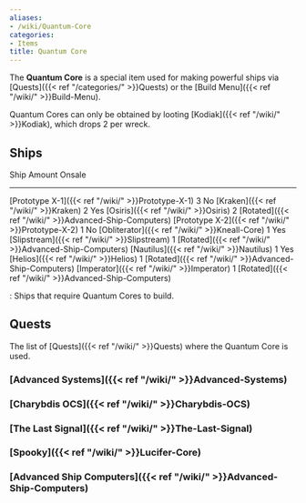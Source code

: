 ```yaml
---
aliases:
- /wiki/Quantum-Core
categories:
- Items
title: Quantum Core
---
```


The **Quantum Core** is a special item used for making powerful ships via [Quests]({{< ref "/categories/" >}}Quests) or the [Build Menu]({{< ref "/wiki/" >}}Build-Menu).

Quantum Cores can only be obtained by looting [Kodiak]({{< ref "/wiki/" >}}Kodiak), which drops 2 per wreck.

## Ships

Ship Amount Onsale

---

[Prototype X-1]({{< ref "/wiki/" >}}Prototype-X-1) 3 No [Kraken]({{< ref "/wiki/" >}}Kraken) 2 Yes [Osiris]({{< ref "/wiki/" >}}Osiris) 2 [Rotated]({{< ref "/wiki/" >}}Advanced-Ship-Computers) [Prototype X-2]({{< ref "/wiki/" >}}Prototype-X-2) 1 No [Obliterator]({{< ref "/wiki/" >}}Kneall-Core) 1 Yes [Slipstream]({{< ref "/wiki/" >}}Slipstream) 1 [Rotated]({{< ref "/wiki/" >}}Advanced-Ship-Computers) [Nautilus]({{< ref "/wiki/" >}}Nautilus) 1 Yes [Helios]({{< ref "/wiki/" >}}Helios) 1 [Rotated]({{< ref "/wiki/" >}}Advanced-Ship-Computers) [Imperator]({{< ref "/wiki/" >}}Imperator) 1 [Rotated]({{< ref "/wiki/" >}}Advanced-Ship-Computers)

: Ships that require Quantum Cores to build.

## Quests

The list of [Quests]({{< ref "/wiki/" >}}Quests) where the Quantum Core is used.

### [Advanced Systems]({{< ref "/wiki/" >}}Advanced-Systems) 

### [Charybdis OCS]({{< ref "/wiki/" >}}Charybdis-OCS) 

### [The Last Signal]({{< ref "/wiki/" >}}The-Last-Signal) 

### [Spooky]({{< ref "/wiki/" >}}Lucifer-Core)

### [Advanced Ship Computers]({{< ref "/wiki/" >}}Advanced-Ship-Computers)